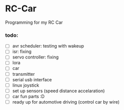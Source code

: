 # RC-Car
Programming for my RC Car

### todo:
- [ ] avr scheduler: testing with wakeup
- [ ] isr: fixing
- [ ] servo controller: fixing
- [ ] lora
- [ ] car
- [ ] transmitter
- [ ] serial usb interface
- [ ] linux joystick
- [ ] set up sensors (speed distance accelaration)
- [ ] car fun parts :D
- [ ] ready up for automotive driving (control car by wire)
